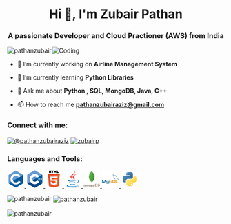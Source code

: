 
<h1 align="center">Hi 👋, I'm Zubair Pathan</h1>
<h3 align="center">A passionate Developer  and Cloud Practioner (AWS) from India</h3>
<img align="right" alt = "Coding" width = "400" src = "https://cdn3.iconfinder.com/data/icons/cloud-computing-10/112/18-cloud-computing_cloud-personal-computer-programming-coding-wireless-connection-512.png">


<p align="left"> <img src="https://komarev.com/ghpvc/?username=pathanzubair&label=Profile%20views&color=0e75b6&style=flat" alt="pathanzubair" /> </p>

<!--<p align="left"> <a href="https://github.com/ryo-ma/github-profile-trophy"><img src="https://github-profile-trophy.vercel.app/?username=pathanzubair" alt="pathanzubair" /></a> </p>-->

- 🔭 I’m currently working on **Airline Management System**

- 🌱 I’m currently learning **Python Libraries**

- 💬 Ask me about **Python , SQL, MongoDB, Java, C++**

- 📫 How to reach me **pathanzubairaziz@gmail.com**

<h3 align="left">Connect with me:</h3>
<p align="left">
<a href="https://www.hackerrank.com/@pathanzubairaziz" target="blank"><img align="center" src="https://raw.githubusercontent.com/rahuldkjain/github-profile-readme-generator/master/src/images/icons/Social/hackerrank.svg" alt="@pathanzubairaziz" height="30" width="40" /></a>
<a href="https://www.leetcode.com/zubairp" target="blank"><img align="center" src="https://raw.githubusercontent.com/rahuldkjain/github-profile-readme-generator/master/src/images/icons/Social/leet-code.svg" alt="zubairp" height="30" width="40" /></a>
</p>

<h3 align="left">Languages and Tools:</h3>
<p align="left"> <a href="https://www.cprogramming.com/" target="_blank" rel="noreferrer"> <img src="https://raw.githubusercontent.com/devicons/devicon/master/icons/c/c-original.svg" alt="c" width="40" height="40"/> </a> <a href="https://www.w3schools.com/cpp/" target="_blank" rel="noreferrer"> <img src="https://raw.githubusercontent.com/devicons/devicon/master/icons/cplusplus/cplusplus-original.svg" alt="cplusplus" width="40" height="40"/> </a> <a href="https://www.w3.org/html/" target="_blank" rel="noreferrer"> <img src="https://raw.githubusercontent.com/devicons/devicon/master/icons/html5/html5-original-wordmark.svg" alt="html5" width="40" height="40"/> </a> <a href="https://www.java.com" target="_blank" rel="noreferrer"> <img src="https://raw.githubusercontent.com/devicons/devicon/master/icons/java/java-original.svg" alt="java" width="40" height="40"/> </a> <a href="https://www.mongodb.com/" target="_blank" rel="noreferrer"> <img src="https://raw.githubusercontent.com/devicons/devicon/master/icons/mongodb/mongodb-original-wordmark.svg" alt="mongodb" width="40" height="40"/> </a> <a href="https://www.mysql.com/" target="_blank" rel="noreferrer"> <img src="https://raw.githubusercontent.com/devicons/devicon/master/icons/mysql/mysql-original-wordmark.svg" alt="mysql" width="40" height="40"/> </a> <a href="https://www.python.org" target="_blank" rel="noreferrer"> <img src="https://raw.githubusercontent.com/devicons/devicon/master/icons/python/python-original.svg" alt="python" width="40" height="40"/> </a> </p>

<p><img align="left" src="https://github-readme-stats.vercel.app/api/top-langs?username=pathanzubair&show_icons=true&locale=en&layout=compact" alt="pathanzubair" /></p>

<p>&nbsp;<img align="center" src="https://github-readme-stats.vercel.app/api?username=pathanzubair&show_icons=true&locale=en" alt="pathanzubair" /></p>

<p><img align="center" src="https://github-readme-streak-stats.herokuapp.com/?user=pathanzubair&" alt="pathanzubair" /></p>
